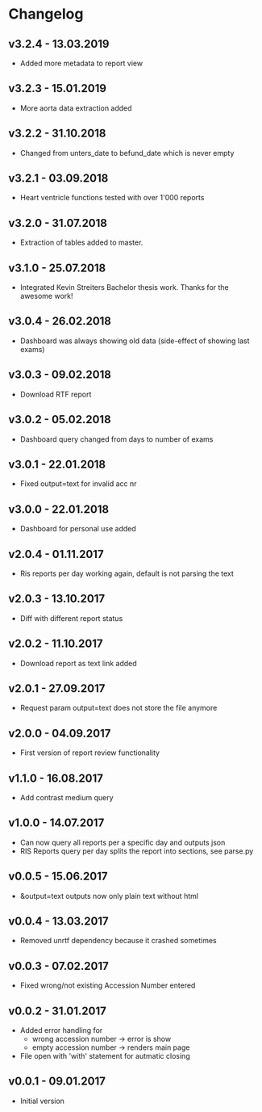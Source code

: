 # Changelog

## v3.2.4 - 13.03.2019
 * Added more metadata to report view

## v3.2.3 - 15.01.2019
 * More aorta data extraction added

## v3.2.2 - 31.10.2018
 * Changed from unters_date to befund_date which is never empty

## v3.2.1 - 03.09.2018
 * Heart ventricle functions tested with over 1'000 reports

## v3.2.0 - 31.07.2018
 * Extraction of tables added to master.

## v3.1.0 - 25.07.2018
 * Integrated Kevin Streiters Bachelor thesis work. Thanks for the awesome work!

## v3.0.4 - 26.02.2018
 * Dashboard was always showing old data (side-effect of showing last exams)

## v3.0.3 - 09.02.2018
 * Download RTF report

## v3.0.2 - 05.02.2018
 * Dashboard query changed from days to number of exams

## v3.0.1 - 22.01.2018
 * Fixed output=text for invalid acc nr

## v3.0.0 - 22.01.2018
 * Dashboard for personal use added

## v2.0.4 - 01.11.2017
 * Ris reports per day working again, default is not parsing the text

## v2.0.3 - 13.10.2017
 * Diff with different report status

## v2.0.2 - 11.10.2017
 * Download report as text link added

## v2.0.1 - 27.09.2017
 * Request param output=text does not store the file anymore

## v2.0.0 - 04.09.2017
 * First version of report review functionality

## v1.1.0 - 16.08.2017
 * Add contrast medium query

## v1.0.0 - 14.07.2017
 * Can now query all reports per a specific day and outputs json
 * RIS Reports query per day splits the report into sections, see parse.py

## v0.0.5 - 15.06.2017
 * &output=text outputs now only plain text without html

## v0.0.4 - 13.03.2017
 * Removed unrtf dependency because it crashed sometimes

## v0.0.3 - 07.02.2017
 * Fixed wrong/not existing Accession Number entered

## v0.0.2 - 31.01.2017
 * Added error handling for
   - wrong accession number -> error is show
   - empty accession number -> renders main page
 * File open with 'with' statement for autmatic closing

## v0.0.1 - 09.01.2017
 * Initial version
